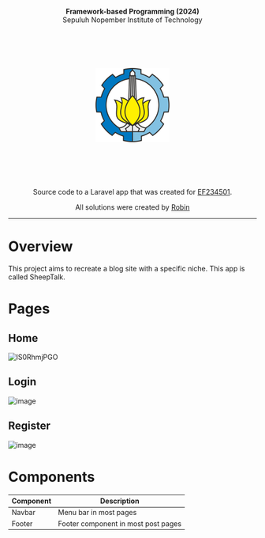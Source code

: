 <p align="center"><b>Framework-based Programming (2024)</b><br>Sepuluh Nopember Institute of Technology</p>

<p align="center"><img src="https://raw.githubusercontent.com/Rubinskiy/IF184202-Data-Structures/main/its.png" style="transform: scale(0.5);"></p>
  
<p align="center">Source code to a Laravel app that was created for <a href="https://www.its.ac.id/informatika/academic/study-program/bachelor-degree/curriculum-handbook-and-syllabus-for-undergraduate-study-program/">EF234501</a>.</p>
<p align="center">All solutions were created by <a href="https://github.com/Rubinskiy">Robin</a></p>

<hr>

# Overview
This project aims to recreate a blog site with a specific niche. This app is called SheepTalk.

# Pages
## Home
![IS0RhmjPGO](https://github.com/user-attachments/assets/8070b8df-3df8-424d-aafd-8f1ab3c7ed41)

## Login
![image](https://github.com/user-attachments/assets/290d0b05-5723-4a41-8e11-eaafe49d3d50)

## Register
![image](https://github.com/user-attachments/assets/4c5e37ae-2559-4b28-8a94-b47f10b169c8)

# Components
| Component | Description                         |
|-----------|-------------------------------------|
| Navbar    | Menu bar in most pages              |
| Footer    | Footer component in most post pages |

